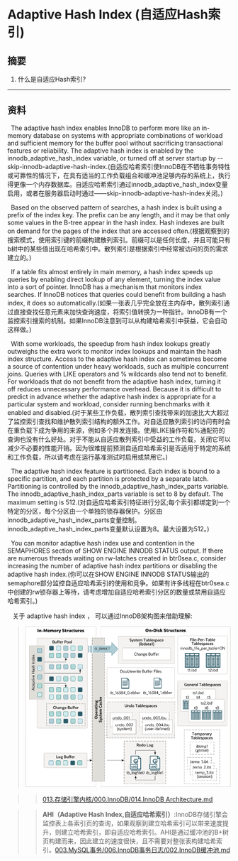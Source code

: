 # Adaptive Hash Index (自适应Hash索引)
## 摘要
1. 什么是自适应Hash索引?
--- 

## 资料
&nbsp;&nbsp;The adaptive hash index enables InnoDB to perform more like an in-memory database on systems with appropriate combinations of workload and sufficient memory for the buffer pool without sacrificing transactional features or reliability. The adaptive hash index is enabled by the innodb_adaptive_hash_index variable, or turned off at server startup by --skip-innodb-adaptive-hash-index.(自适应哈希索引使InnoDB在不牺牲事务特性或可靠性的情况下，在具有适当的工作负载组合和缓冲池足够内存的系统上，执行得更像一个内存数据库。自适应哈希索引通过innodb_adaptive_hash_index变量启用，或者在服务器启动时通过——skip-innodb-adaptive-hash-index关闭。)

&nbsp;&nbsp;Based on the observed pattern of searches, a hash index is built using a prefix of the index key. The prefix can be any length, and it may be that only some values in the B-tree appear in the hash index. Hash indexes are built on demand for the pages of the index that are accessed often.(根据观察到的搜索模式，使用索引键的前缀构建散列索引。前缀可以是任何长度，并且可能只有b树中的某些值出现在哈希索引中。散列索引是根据索引中经常被访问的页的需求建立的。)

&nbsp;&nbsp;If a table fits almost entirely in main memory, a hash index speeds up queries by enabling direct lookup of any element, turning the index value into a sort of pointer. InnoDB has a mechanism that monitors index searches. If InnoDB notices that queries could benefit from building a hash index, it does so automatically.(如果一张表几乎完全放在主内存中，散列索引通过直接查找任意元素来加快查询速度，将索引值转换为一种指针。InnoDB有一个监控索引搜索的机制。如果InnoDB注意到可以从构建哈希索引中获益，它会自动这样做。)

&nbsp;&nbsp;With some workloads, the speedup from hash index lookups greatly outweighs the extra work to monitor index lookups and maintain the hash index structure. Access to the adaptive hash index can sometimes become a source of contention under heavy workloads, such as multiple concurrent joins. Queries with LIKE operators and % wildcards also tend not to benefit. For workloads that do not benefit from the adaptive hash index, turning it off reduces unnecessary performance overhead. Because it is difficult to predict in advance whether the adaptive hash index is appropriate for a particular system and workload, consider running benchmarks with it enabled and disabled.(对于某些工作负载，散列索引查找带来的加速比大大超过了监控索引查找和维护散列索引结构的额外工作。对自适应散列索引的访问有时会在重负载下成为争用的来源，例如多个并发连接。使用LIKE操作符和%通配符的查询也没有什么好处。对于不能从自适应散列索引中受益的工作负载，关闭它可以减少不必要的性能开销。因为很难提前预测自适应哈希索引是否适用于特定的系统和工作负载，所以请考虑在运行基准测试时启用或禁用它。)

&nbsp;&nbsp;The adaptive hash index feature is partitioned. Each index is bound to a specific partition, and each partition is protected by a separate latch. Partitioning is controlled by the innodb_adaptive_hash_index_parts variable. The innodb_adaptive_hash_index_parts variable is set to 8 by default. The maximum setting is 512.(对自适应哈希索引特征进行分区;每个索引都绑定到一个特定的分区，每个分区由一个单独的锁存器保护。分区由innodb_adaptive_hash_index_parts变量控制。innodb_adaptive_hash_index_parts变量默认设置为8。最大设置为512。)

&nbsp;&nbsp;You can monitor adaptive hash index use and contention in the SEMAPHORES section of SHOW ENGINE INNODB STATUS output. If there are numerous threads waiting on rw-latches created in btr0sea.c, consider increasing the number of adaptive hash index partitions or disabling the adaptive hash index.(你可以在SHOW ENGINE INNODB STATUS输出的semaphore部分监控自适应哈希索引的使用和竞争。如果有许多线程在btr0sea.c中创建的rw锁存器上等待，请考虑增加自适应哈希索引分区的数量或禁用自适应哈希索引。)

&nbsp;&nbsp; 关于 adaptive hash index ， 可以通过InnoDB架构图来借助理解:
>  <img src="./../pics/innodb-architecture-8-0.png"/>

>> [013.存储引擎内核/000.InnoDB/014.InnoDB Architecture.md](../../../013.存储引擎内核/000.InnoDB/014.InnoDB%20Architecture.md)

>>  **AHI（Adaptive Hash Index,自适应哈希索引）**:InnoDB存储引擎会监控表上各索引页的查询，如果观察到建立哈希索引可以带来速度提升，则建立哈希索引，即自适应哈希索引。AHI是通过缓冲池的B+树页构建而来，因此建立的速度很快，且不需要对整张表构建哈希索引。[003.MySQL事务/006.InnoDB事务日志/002.InnoDB缓冲池.md](../../../003.MySQL事务/006.InnoDB事务日志/002.InnoDB缓冲池.md#附录)










